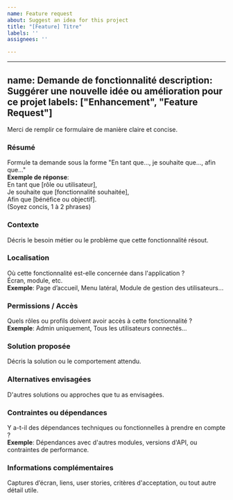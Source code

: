 ```yaml
---
name: Feature request
about: Suggest an idea for this project
title: "[Feature] Titre"
labels: ''
assignees: ''

---
```


---
name: Demande de fonctionnalité
description: Suggérer une nouvelle idée ou amélioration pour ce projet
labels: ["Enhancement", "Feature Request"]
---

Merci de remplir ce formulaire de manière claire et concise.

### Résumé
Formule ta demande sous la forme "En tant que..., je souhaite que..., afin que..."  
**Exemple de réponse**:  
En tant que [rôle ou utilisateur],  
Je souhaite que [fonctionnalité souhaitée],  
Afin que [bénéfice ou objectif].  
(Soyez concis, 1 à 2 phrases)

### Contexte
Décris le besoin métier ou le problème que cette fonctionnalité résout.

### Localisation
Où cette fonctionnalité est-elle concernée dans l'application ?  
Écran, module, etc.  
**Exemple**: Page d’accueil, Menu latéral, Module de gestion des utilisateurs…

### Permissions / Accès
Quels rôles ou profils doivent avoir accès à cette fonctionnalité ?  
**Exemple**: Admin uniquement, Tous les utilisateurs connectés…

### Solution proposée
Décris la solution ou le comportement attendu.

### Alternatives envisagées
D'autres solutions ou approches que tu as envisagées.

### Contraintes ou dépendances
Y a-t-il des dépendances techniques ou fonctionnelles à prendre en compte ?  
**Exemple**: Dépendances avec d'autres modules, versions d'API, ou contraintes de performance.

### Informations complémentaires
Captures d’écran, liens, user stories, critères d'acceptation, ou tout autre détail utile.

